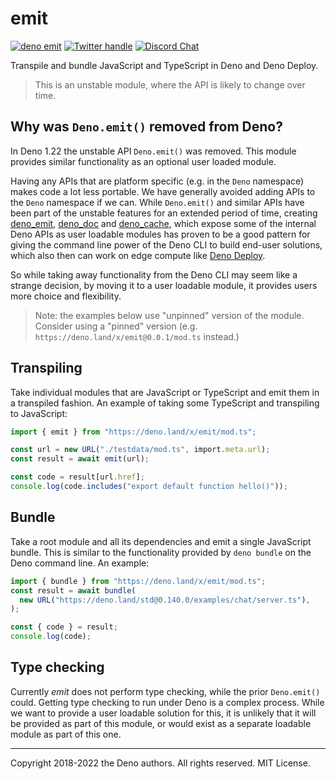 # emit

[![deno emit](https://doc.deno.land/badge.svg)](https://doc.deno.land/https://deno.land/x/emit/mod.ts)
[![Twitter handle][]][Twitter badge]
[![Discord Chat](https://img.shields.io/discord/684898665143206084?logo=discord&style=social)](https://discord.gg/deno)

Transpile and bundle JavaScript and TypeScript in Deno and Deno Deploy.

> This is an unstable module, where the API is likely to change over time.

## Why was `Deno.emit()` removed from Deno?

In Deno 1.22 the unstable API `Deno.emit()` was removed. This module provides
similar functionality as an optional user loaded module.

Having any APIs that are platform specific (e.g. in the `Deno` namespace) makes
code a lot less portable. We have generally avoided adding APIs to the `Deno`
namespace if we can. While `Deno.emit()` and similar APIs have been part of the
unstable features for an extended period of time, creating
[deno_emit](https://deno.land/x/deno_emit),
[deno_doc](https://deno.land/x/deno_doc) and
[deno_cache](https://deno.land/x/deno_cache), which expose some of the internal
Deno APIs as user loadable modules has proven to be a good pattern for giving
the command line power of the Deno CLI to build end-user solutions, which also
then can work on edge compute like [Deno Deploy](https://deno.com/deploy).

So while taking away functionality from the Deno CLI may seem like a strange
decision, by moving it to a user loadable module, it provides users more choice
and flexibility.

> Note: the examples below use "unpinned" version of the module. Consider using
> a "pinned" version (e.g. `https://deno.land/x/emit@0.0.1/mod.ts` instead.)

## Transpiling

Take individual modules that are JavaScript or TypeScript and emit them in a
transpiled fashion. An example of taking some TypeScript and transpiling to
JavaScript:

```ts
import { emit } from "https://deno.land/x/emit/mod.ts";

const url = new URL("./testdata/mod.ts", import.meta.url);
const result = await emit(url);

const code = result[url.href];
console.log(code.includes("export default function hello()"));
```

## Bundle

Take a root module and all its dependencies and emit a single JavaScript bundle.
This is similar to the functionality provided by `deno bundle` on the Deno
command line. An example:

```ts
import { bundle } from "https://deno.land/x/emit/mod.ts";
const result = await bundle(
  new URL("https://deno.land/std@0.140.0/examples/chat/server.ts"),
);

const { code } = result;
console.log(code);
```

## Type checking

Currently _emit_ does not perform type checking, while the prior `Deno.emit()`
could. Getting type checking to run under Deno is a complex process. While we
want to provide a user loadable solution for this, it is unlikely that it will
be provided as part of this module, or would exist as a separate loadable module
as part of this one.

---

Copyright 2018-2022 the Deno authors. All rights reserved. MIT License.

[Build Status - Cirrus]: https://github.com/denoland/deno_emit/workflows/ci/badge.svg?branch=main&event=push
[Build status]: https://github.com/denoland/deno_emit/actions
[Twitter badge]: https://twitter.com/intent/follow?screen_name=deno_land
[Twitter handle]: https://img.shields.io/twitter/follow/deno_land.svg?style=social&label=Follow

